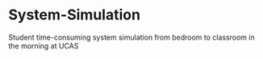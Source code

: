 # System-Simulation
Student time-consuming system simulation from bedroom to classroom in the morning at UCAS
